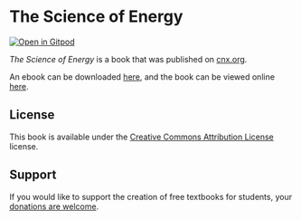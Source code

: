 # The Science of Energy

[![Open in Gitpod](https://gitpod.io/button/open-in-gitpod.svg)](https://gitpod.io/from-referrer/)

_The Science of Energy_ is a book that was published on [cnx.org](https://cnx.org/).

An ebook can be downloaded [here](https://github.com/cnx-user-books/cnxbook-the-science-of-energy/releases/latest), and the book can be viewed online [here](https://github.com/cnx-user-books/cnxbook-the-science-of-energy/releases/latest).

## License
This book is available under the [Creative Commons Attribution License](./LICENSE) license.

## Support
If you would like to support the creation of free textbooks for students, your [donations are welcome](https://riceconnect.rice.edu/donation/support-openstax-banner).
